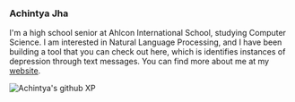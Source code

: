 ### Achintya Jha

I'm a high school senior at Ahlcon International School, studying Computer Science. I am interested in Natural Language Processing, and I have been building a tool that you can check out here, which is identifies instances of depression through text messages.
You can find more about me at my [website](https://achintyajha.in).


![Achintya's github XP](https://github-readme-stats.vercel.app/api?username=achintyajha&show_icons=true&theme=dark&hide=contribs,prs)

